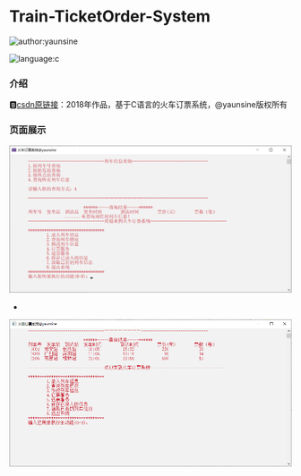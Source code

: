 # Train-TicketOrder-System

![author:yaunsine](https://img.shields.io/badge/author-yaunsine-blue)

![language:c](https://img.shields.io/badge/language-c-orange)

### 介绍

🅱️[csdn原链接](https://blog.csdn.net/weixin_43792401/article/details/88602327#comments_27277723)：2018年作品，基于C语言的火车订票系统，@yaunsine版权所有

### 页面展示

![主图](https://github.com/yaunsine/train-ticketorder-system/blob/master/images/main.png?raw=true)

- 
  
  ![](https://github.com/yaunsine/train-ticketorder-system/blob/master/images/query.png?raw=true)

